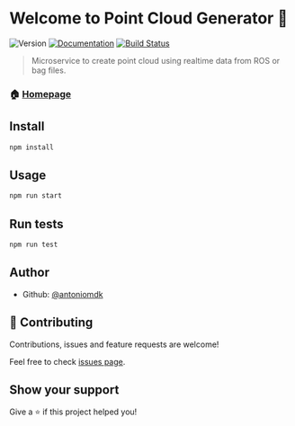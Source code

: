 # Welcome to Point Cloud Generator 👋
![Version](https://img.shields.io/badge/version-0.0.1-blue.svg?cacheSeconds=2592000) [![Documentation](https://img.shields.io/badge/documentation-yes-brightgreen.svg)](http://www.antoniomolner.com/pointcloud-generator/) [![Build Status](https://travis-ci.org/antoniomdk/pointcloud-generator.svg?branch=master)](https://travis-ci.org/antoniomdk/pointcloud-generator)

> Microservice to create point cloud using realtime data from ROS or bag files.

### 🏠 [Homepage](http://www.antoniomolner.com/pointcloud-generator/)

## Install

```sh
npm install
```

## Usage

```sh
npm run start
```

## Run tests

```sh
npm run test
```

## Author

* Github: [@antoniomdk](https://github.com/antoniomdk)

## 🤝 Contributing

Contributions, issues and feature requests are welcome!

Feel free to check [issues page](https://github.com/antoniomdk/pointcloud-generator/issues).

## Show your support

Give a ⭐️ if this project helped you!
